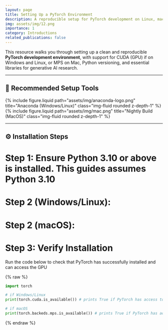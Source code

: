 ```yaml
---
layout: page
title: Setting Up a PyTorch Environment
description: A reproducible setup for PyTorch development on Linux, macOS, and Windows
img: assets/img/12.png
importance: 1
category: Introductions
related_publications: false
---
```


This resource walks you through setting up a clean and reproducible **PyTorch development environment**, with support for CUDA (GPU) if on Windows and Linux, or MPS on Mac, Python versioning, and essential libraries for generative AI research.

---

## 🧰 Recommended Setup Tools

<div class="row">
  <div class="col-sm mt-3 mt-md-0">
    {% include figure.liquid path="assets/img/anaconda-logo.png" title="Anaconda (Windows/Linux)" class="img-fluid rounded z-depth-1" %}
  </div>
  <div class="col-sm mt-3 mt-md-0">
    {% include figure.liquid path="assets/img/mac.png" title="Nightly Build (MacOS)" class="img-fluid rounded z-depth-1" %}
  </div>
</div>

---

## ⚙️ Installation Steps

# Step 1: Ensure Python 3.10 or above is installed. This guides assumes Python 3.10 

# Step 2 (Windows/Linux):

# Step 2 (macOS):

# Step 3: Verify Installation 
Run the code below to check that PyTorch has successfully installed and can access the GPU


{% raw %}

```python
import torch

# if Windows/Linux
print(torch.cuda.is_available()) # prints True if PyTorch has access to the Cuda GPU

# if macOS
print(torch.backeds.mps.is_available()) # prints True if PyTorch has access to the Mac's metal GPU

```

{% endraw %}
